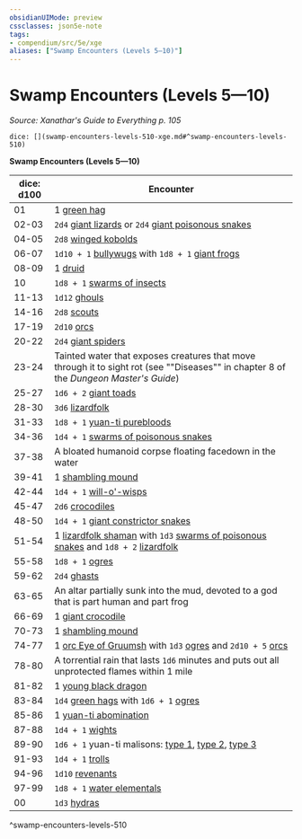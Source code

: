```yaml
---
obsidianUIMode: preview
cssclasses: json5e-note
tags:
- compendium/src/5e/xge
aliases: ["Swamp Encounters (Levels 5—10)"]
---
```

# Swamp Encounters (Levels 5—10)
*Source: Xanathar's Guide to Everything p. 105* 

`dice: [](swamp-encounters-levels-510-xge.md#^swamp-encounters-levels-510)`

**Swamp Encounters (Levels 5—10)**

| dice: d100 | Encounter |
|------------|-----------|
| 01 | 1 [green hag](compendium/bestiary/fey/green-hag.md) |
| 02-03 | `2d4` [giant lizards](compendium/bestiary/beast/giant-lizard.md) or `2d4` [giant poisonous snakes](compendium/bestiary/beast/giant-poisonous-snake.md) |
| 04-05 | `2d8` [winged kobolds](compendium/bestiary/humanoid/winged-kobold.md) |
| 06-07 | `1d10 + 1` [bullywugs](compendium/bestiary/humanoid/bullywug.md) with `1d8 + 1` [giant frogs](compendium/bestiary/beast/giant-frog.md) |
| 08-09 | 1 [druid](compendium/bestiary/humanoid/druid.md) |
| 10 | `1d8 + 1` [swarms of insects](compendium/bestiary/beast/swarm-of-insects.md) |
| 11-13 | `1d12` [ghouls](compendium/bestiary/undead/ghoul.md) |
| 14-16 | `2d8` [scouts](compendium/bestiary/humanoid/scout.md) |
| 17-19 | `2d10` [orcs](compendium/bestiary/humanoid/orc.md) |
| 20-22 | `2d4` [giant spiders](compendium/bestiary/beast/giant-spider.md) |
| 23-24 | Tainted water that exposes creatures that move through it to sight rot (see ""Diseases"" in chapter 8 of the *Dungeon Master's Guide*) |
| 25-27 | `1d6 + 2` [giant toads](compendium/bestiary/beast/giant-toad.md) |
| 28-30 | `3d6` [lizardfolk](compendium/bestiary/humanoid/lizardfolk.md) |
| 31-33 | `1d8 + 1` [yuan-ti purebloods](compendium/bestiary/humanoid/yuan-ti-pureblood.md) |
| 34-36 | `1d4 + 1` [swarms of poisonous snakes](compendium/bestiary/beast/swarm-of-poisonous-snakes.md) |
| 37-38 | A bloated humanoid corpse floating facedown in the water |
| 39-41 | 1 [shambling mound](compendium/bestiary/plant/shambling-mound.md) |
| 42-44 | `1d4 + 1` [will-o'-wisps](compendium/bestiary/undead/will-o-wisp.md) |
| 45-47 | `2d6` [crocodiles](compendium/bestiary/beast/crocodile.md) |
| 48-50 | `1d4 + 1` [giant constrictor snakes](compendium/bestiary/beast/giant-constrictor-snake.md) |
| 51-54 | 1 [lizardfolk shaman](compendium/bestiary/humanoid/lizardfolk-shaman.md) with `1d3` [swarms of poisonous snakes](compendium/bestiary/beast/swarm-of-poisonous-snakes.md) and `1d8 + 2` [lizardfolk](compendium/bestiary/humanoid/lizardfolk.md) |
| 55-58 | `1d8 + 1` [ogres](compendium/bestiary/giant/ogre.md) |
| 59-62 | `2d4` [ghasts](compendium/bestiary/undead/ghast.md) |
| 63-65 | An altar partially sunk into the mud, devoted to a god that is part human and part frog |
| 66-69 | 1 [giant crocodile](compendium/bestiary/beast/giant-crocodile.md) |
| 70-73 | 1 [shambling mound](compendium/bestiary/plant/shambling-mound.md) |
| 74-77 | 1 [orc Eye of Gruumsh](compendium/bestiary/humanoid/orc-eye-of-gruumsh.md) with `1d3` [ogres](compendium/bestiary/giant/ogre.md) and `2d10 + 5` [orcs](compendium/bestiary/humanoid/orc.md) |
| 78-80 | A torrential rain that lasts `1d6` minutes and puts out all unprotected flames within 1 mile |
| 81-82 | 1 [young black dragon](compendium/bestiary/dragon/young-black-dragon.md) |
| 83-84 | `1d4` [green hags](compendium/bestiary/fey/green-hag.md) with `1d6 + 1` [ogres](compendium/bestiary/giant/ogre.md) |
| 85-86 | 1 [yuan-ti abomination](compendium/bestiary/monstrosity/yuan-ti-abomination.md) |
| 87-88 | `1d4 + 1` [wights](compendium/bestiary/undead/wight.md) |
| 89-90 | `1d6 + 1` yuan-ti malisons: [type 1](compendium/bestiary/monstrosity/yuan-ti-malison-type-1.md), [type 2](compendium/bestiary/monstrosity/yuan-ti-malison-type-2.md), [type 3](compendium/bestiary/monstrosity/yuan-ti-malison-type-3.md) |
| 91-93 | `1d4 + 1` [trolls](compendium/bestiary/giant/troll.md) |
| 94-96 | `1d10` [revenants](compendium/bestiary/undead/revenant.md) |
| 97-99 | `1d8 + 1` [water elementals](compendium/bestiary/elemental/water-elemental.md) |
| 00 | `1d3` [hydras](compendium/bestiary/monstrosity/hydra.md) |
^swamp-encounters-levels-510